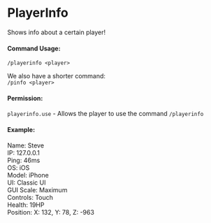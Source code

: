 # PlayerInfo
Shows info about a certain player!

#### Command Usage:
`/playerinfo <player>`

We also have a shorter command:\
`/pinfo <player>`

#### Permission:
`playerinfo.use` - Allows the player to use the command `/playerinfo`

#### Example:

Name: Steve\
IP: 127.0.0.1\
Ping: 46ms\
OS: iOS\
Model: iPhone\
UI: Classic UI\
GUI Scale: Maximum\
Controls: Touch\
Health: 19HP\
Position: X: 132, Y: 78, Z: -963
